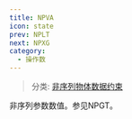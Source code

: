```yaml
---
title: NPVA
icon: state
prev: NPLT
next: NPXG
category:
  - 操作数
---
```


> 分类: [非序列物体数据约束](/hb/operands/130/878/  "Zemax 操作数 非序列物体数据约束")

非序列参数数值。参见NPGT。